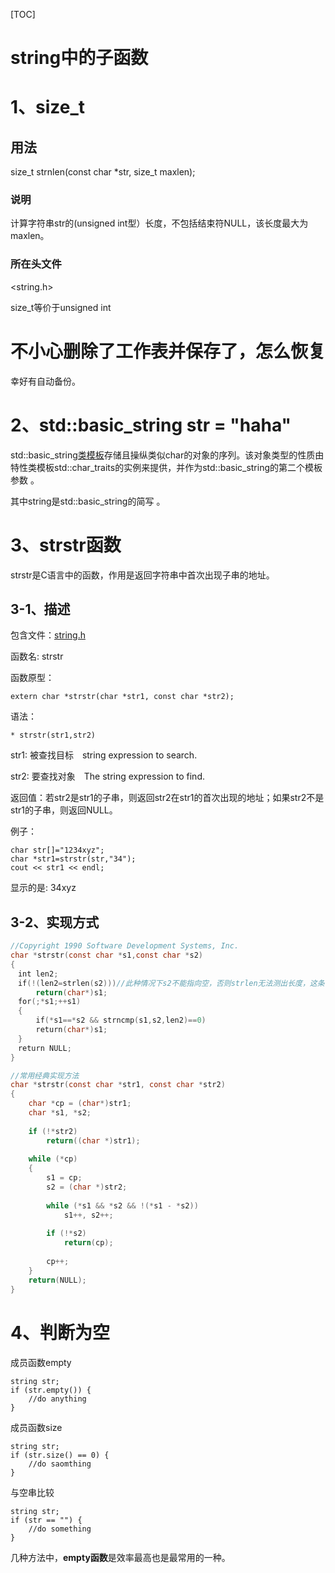 [TOC]

# string中的子函数

# 1、size_t

## 用法

size_t strnlen(const char *str, size_t maxlen);

### 说明

计算字符串str的(unsigned int型）长度，不包括结束符NULL，该长度最大为maxlen。

### 所在头文件

<string.h>



size_t等价于unsigned int



# 不小心删除了工作表并保存了，怎么恢复

幸好有自动备份。

# 2、std::basic_string<char> str = "haha"

 std::basic_string[类模板](https://baike.baidu.com/item/类模板)存储且操纵类似char的对象的序列。该对象类型的性质由特性类模板std::char_traits的实例来提供，并作为std::basic_string的第二个模板参数 。

 其中string是std::basic_string<T>的简写 。 

# 3、strstr函数
strstr是C语言中的函数，作用是返回字符串中首次出现子串的地址。

## 3-1、描述

包含文件：[string.h](https://baike.baidu.com/item/string.h)

函数名: strstr

函数原型：

```
extern char *strstr(char *str1, const char *str2);
```

语法：

```
* strstr(str1,str2)
```

str1: 被查找目标　string expression to search.

str2: 要查找对象　The string expression to find.

返回值：若str2是str1的子串，则返回str2在str1的首次出现的地址；如果str2不是str1的子串，则返回NULL。

例子：

```
char str[]="1234xyz";
char *str1=strstr(str,"34");
cout << str1 << endl;
```

显示的是: 34xyz

## 3-2、实现方式

```c
//Copyright 1990 Software Development Systems, Inc.
char *strstr(const char *s1,const char *s2)
{
　int len2;
　if(!(len2=strlen(s2)))//此种情况下s2不能指向空，否则strlen无法测出长度，这条语句错误
　    return(char*)s1;
　for(;*s1;++s1)
　{
    　if(*s1==*s2 && strncmp(s1,s2,len2)==0)
    　return(char*)s1;
　}
　return NULL;
}

//常用经典实现方法
char *strstr(const char *str1, const char *str2)
{
    char *cp = (char*)str1;
    char *s1, *s2;
 
    if (!*str2)
        return((char *)str1);
 
    while (*cp)
    {
        s1 = cp;
        s2 = (char *)str2;
 
        while (*s1 && *s2 && !(*s1 - *s2))
            s1++, s2++;
 
        if (!*s2)
            return(cp);
 
        cp++;
    }
    return(NULL);
}
```

# 4、判断为空

成员函数empty

```
string str;
if (str.empty()) {
	//do anything
}
```

成员函数size

```
string str;
if (str.size() == 0) {
	//do saomthing
}
```

与空串比较

```
string str;
if (str == "") {
	//do something
}
```

几种方法中，**empty函数**是效率最高也是最常用的一种。


